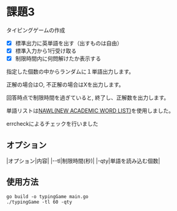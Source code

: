 # 課題3

タイピングゲームの作成

- [x] 標準出力に英単語を出す（出すものは自由）
- [x] 標準入力から1行受け取る
- [x] 制限時間内に何問解けたか表示する

指定した個数の中からランダムに１単語出力します。

正解の場合は○, 不正解の場合はXを出力します。

回答時点で制限時間を過ぎていると, 終了し、正解数を出力します。

単語リストは[NAWL(NEW ACADEMIC WORD LIST)](http://www.newgeneralservicelist.org/nawl-new-academic-word-list)を使用しました。

errcheckによるチェックを行いました

## オプション

|オプション|内容|
|--tl|制限時間(秒)|
|-qty|単語を読み込む個数|

## 使用方法

```
go build -o typingGame main.go 
./typingGame -tl 60 -qty
```